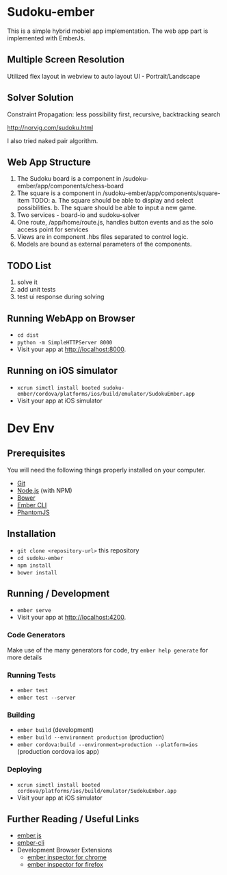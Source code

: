 # Sudoku-ember
This is a simple hybrid mobiel app implementation. The web app part is implemented with EmberJs.


## Multiple Screen Resolution
Utilized flex layout in webview to auto layout UI -  Portrait/Landscape

## Solver Solution
Constraint Propagation: less possibility first, recursive, backtracking search

http://norvig.com/sudoku.html

I also tried naked pair algorithm.

## Web App Structure

1. The Sudoku board is a component in /sudoku-ember/app/components/chess-board
2. The square is a component in /sudoku-ember/app/components/square-item
     TODO: a. The square should be able to display and select possibilities.
           b. The square should be able to input a new game.  
3. Two services - board-io and sudoku-solver
4. One route, /app/home/route.js, handles button events and as the solo access point for services
5. Views are in component .hbs files separated to control logic.
5. Models are bound as external parameters of the components.

## TODO List
1. solve it
2. add unit tests
3. test ui response during solving


## Running WebApp on Browser

* `cd dist`
* `python -m SimpleHTTPServer 8000`
* Visit your app at [http://localhost:8000](http://localhost:8000).


## Running on iOS simulator
* `xcrun simctl install booted sudoku-ember/cordova/platforms/ios/build/emulator/SudokuEmber.app`
* Visit your app at iOS simulator


# Dev Env

## Prerequisites

You will need the following things properly installed on your computer.

* [Git](http://git-scm.com/)
* [Node.js](http://nodejs.org/) (with NPM)
* [Bower](http://bower.io/)
* [Ember CLI](http://ember-cli.com/)
* [PhantomJS](http://phantomjs.org/)

## Installation

* `git clone <repository-url>` this repository
* `cd sudoku-ember`
* `npm install`
* `bower install`

## Running / Development

* `ember serve`
* Visit your app at [http://localhost:4200](http://localhost:4200).

### Code Generators

Make use of the many generators for code, try `ember help generate` for more details

### Running Tests

* `ember test`
* `ember test --server`

### Building

* `ember build` (development)
* `ember build --environment production` (production)
* `ember cordova:build --environment=production --platform=ios` (production cordova ios app)

### Deploying

* `xcrun simctl install booted cordova/platforms/ios/build/emulator/SudokuEmber.app`
* Visit your app at iOS simulator

## Further Reading / Useful Links

* [ember.js](http://emberjs.com/)
* [ember-cli](http://ember-cli.com/)
* Development Browser Extensions
  * [ember inspector for chrome](https://chrome.google.com/webstore/detail/ember-inspector/bmdblncegkenkacieihfhpjfppoconhi)
  * [ember inspector for firefox](https://addons.mozilla.org/en-US/firefox/addon/ember-inspector/)
